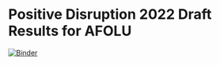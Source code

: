 # Positive Disruption 2022 Draft Results for AFOLU

[![Binder](https://mybinder.org/badge_logo.svg)](https://mybinder.org/v2/gh/Epic-Institute/positive-disruption-afolu/main)
